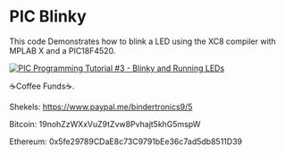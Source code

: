 # PIC Blinky
This code Demonstrates how to blink a LED using the XC8 compiler with MPLAB X and a PIC18F4520.

[![PIC Programming Tutorial #3 - Blinky and Running LEDs](https://img.youtube.com/vi/OBNpr4BSHA8/0.jpg)](https://www.youtube.com/watch?v=OBNpr4BSHA8 "PIC Programming Tutorial #3 - Blinky and Running LEDs")

☕Coffee Funds☕.

Shekels: 
https://www.paypal.me/bindertronics9/5

Bitcoin: 
19nohZzWXxVuZ9tZvw8Pvhajt5khG5mspW

Ethereum: 
0x5fe29789CDaE8c73C9791bEe36c7ad5db8511D39













